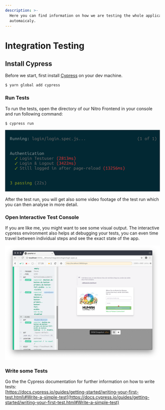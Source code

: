 ```yaml
---
description: >-
  Here you can find information on how we are testing the whole application
  automaicaly.
---
```


# Integration Testing

## Install Cypress

Before we start, first install [Cypress](https://www.cypress.io/) on your dev machine.

```bash
$ yarn global add cypress
```

### Run Tests

To run the tests, open the directory of our Nitro Frontend in your console and run following command:

```bash
$ cypress run
```

![Console output after running cypress test](../../.gitbook/assets/grafik%20%284%29.png)

After the test run, you will get also some video footage of the test run which you can then analyse in more detail.

### Open Interactive Test Console

If you are like me, you might want to see some visual output. The interactive cypress environment also helps at debugging your tests, you can even time travel between individual steps and see the exact state of the app.

![Interactive Cypress Environment](../../.gitbook/assets/grafik%20%282%29.png)

### Write some Tests

Go the the Cypress documentation for further information on how to write tests:  
[https://docs.cypress.io/guides/getting-started/writing-your-first-test.html\#Write-a-simple-test](https://docs.cypress.io/guides/getting-started/writing-your-first-test.html#Write-a-simple-test)


